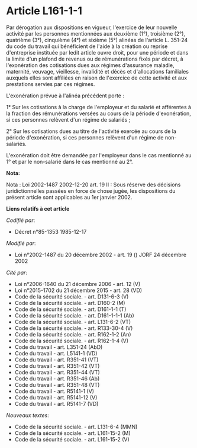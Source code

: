 # Article L161-1-1

Par dérogation aux dispositions en vigueur, l'exercice de leur nouvelle activité par les personnes mentionnées aux deuxième
(1°), troisième (2°), quatrième (3°), cinquième (4°) et sixième (5°) alinéas de l'article L. 351-24 du code du travail qui
bénéficient de l'aide à la création ou reprise d'entreprise instituée par ledit article ouvre droit, pour une période et dans
la limite d'un plafond de revenus ou de rémunérations fixés par décret, à l'exonération des cotisations dues aux régimes
d'assurance maladie, maternité, veuvage, vieillesse, invalidité et décès et d'allocations familiales auxquels elles sont
affiliées en raison de l'exercice de cette activité et aux prestations servies par ces régimes.

L'exonération prévue à l'alinéa précédent porte :

1° Sur les cotisations à la charge de l'employeur et du salarié et afférentes à la fraction des rémunérations versées au
cours de la période d'exonération, si ces personnes relèvent d'un régime de salariés ;

2° Sur les cotisations dues au titre de l'activité exercée au cours de la période d'exonération, si ces personnes relèvent
d'un régime de non-salariés.

L'exonération doit être demandée par l'employeur dans le cas mentionné au 1° et par le non-salarié dans le cas mentionné au
2°.

**Nota:**

Nota : Loi 2002-1487 2002-12-20 art. 19 II : Sous réserve des décisions juridictionnelles passées en force de chose jugée,
les dispositions du présent article sont applicables au 1er janvier 2002.

**Liens relatifs à cet article**

_Codifié par_:

  - Décret n°85-1353 1985-12-17

_Modifié par_:

  - Loi n°2002-1487 du 20 décembre 2002 - art. 19 () JORF 24 décembre 2002

_Cité par_:

  - Loi n°2006-1640 du 21 décembre 2006 - art. 12 (V)
  - Loi n°2015-1702 du 21 décembre 2015 - art. 28 (VD)
  - Code de la sécurité sociale. - art. D131-6-3 (V)
  - Code de la sécurité sociale. - art. D160-2 (M)
  - Code de la sécurité sociale. - art. D161-1-1 (T)
  - Code de la sécurité sociale. - art. D161-1-1-1 (Ab)
  - Code de la sécurité sociale. - art. L131-6-2 (VT)
  - Code de la sécurité sociale. - art. R133-30-4 (V)
  - Code de la sécurité sociale. - art. R162-1-2 (An)
  - Code de la sécurité sociale. - art. R162-1-4 (V)
  - Code du travail - art. L351-24 (AbD)
  - Code du travail - art. L5141-1 (VD)
  - Code du travail - art. R351-41 (VT)
  - Code du travail - art. R351-42 (VT)
  - Code du travail - art. R351-44 (VT)
  - Code du travail - art. R351-46 (Ab)
  - Code du travail - art. R351-48 (VT)
  - Code du travail - art. R5141-1 (V)
  - Code du travail - art. R5141-12 (V)
  - Code du travail - art. R5141-7 (VD)

_Nouveaux textes_:

  - Code de la sécurité sociale. - art. L131-6-4 (MMN)
  - Code de la sécurité sociale. - art. L161-15-2 (M)
  - Code de la sécurité sociale. - art. L161-15-2 (V)

